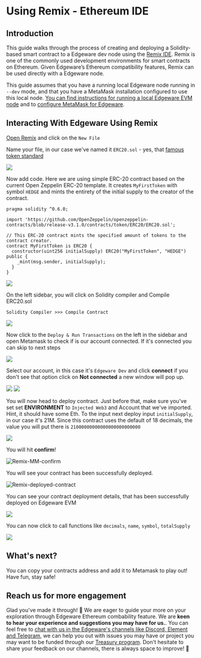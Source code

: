 # Using Remix - Ethereum IDE

## Introduction <a id="introduction"></a>

This guide walks through the process of creating and deploying a Solidity-based smart contract to a Edgeware dev node using the [Remix IDE](https://remix.ethereum.org/). Remix is one of the commonly used development environments for smart contracts on Ethereum. Given Edgeware’s Ethereum compatibility features, Remix can be used directly with a Edgeware node.

This guide assumes that you have a running local Edgeware node running in `--dev` mode, and that you have a MetaMask installation configured to use this local node. <A HREF = "https://docs.edgeware.wiki/development/develop/smart-contracts/evm-smart-contracts/tutorials/deploy-an-evm-contract/setting-up-a-edgeware-evm-node">You can find instructions for running a local Edgeware EVM node</A> and to <A HREF = "https://main.edgeware.wiki/contribute-and-engage/develop/edgeware-smart-contracts/deploy-an-evm-contract/using-metamask">configure MetaMask for Edgeware</A>.

## Interacting With Edgeware Using Remix <a id="interacting-with-edgeware-using-remix"></a>

[Open Remix](https://remix.ethereum.org/) and click on the `New File`

Name your file, in our case we've named it `ERC20.sol` - yes, that [famous token standard](https://eips.ethereum.org/EIPS/eip-20)

![](https://user-images.githubusercontent.com/44712760/122647263-91a9ad00-d0e0-11eb-93fb-1516d5c70509.png)

Now add code. Here we are using simple ERC-20 contract based on the current Open Zeppelin ERC-20 template. It creates `MyFirstToken` with symbol `HEDGE` and mints the entirety of the initial supply to the creator of the contract.

```text
pragma solidity ^0.6.0;

import 'https://github.com/OpenZeppelin/openzeppelin-contracts/blob/release-v3.1.0/contracts/token/ERC20/ERC20.sol';

// This ERC-20 contract mints the specified amount of tokens to the contract creator.
contract MyFirstToken is ERC20 {
  constructor(uint256 initialSupply) ERC20("MyFirstToken", "HEDGE") public {
    _mint(msg.sender, initialSupply);
  }
}
```

![](https://user-images.githubusercontent.com/44712760/122647352-1eed0180-d0e1-11eb-83f2-652e5d071d28.png)

On the left sidebar, you will click on Solidity compiler and Compile ERC20.sol

```text
Solidity Compiler >>> Compile Contract
```

![](https://user-images.githubusercontent.com/44712760/122647422-683d5100-d0e1-11eb-8ec4-d987d7ed8365.png)

Now click to the `Deploy & Run Transactions` on the left in the sidebar and open Metamask to check if is our account connected. If it's connected you can skip to next steps

![](https://user-images.githubusercontent.com/44712760/122647516-cb2ee800-d0e1-11eb-91c8-78da242aca5b.png)

Select our account, in this case it's `Edgeware Dev` and click **connect** if you don't see that option click on **Not connected** a new window will pop up.

![](https://user-images.githubusercontent.com/44712760/122647653-8ce5f880-d0e2-11eb-8775-1c0a8040e6db.png) ![](https://user-images.githubusercontent.com/44712760/122647679-a71fd680-d0e2-11eb-890d-18a72131a25d.png)

You will now head to deploy contract. Just before that, make sure you've set set **ENVIRONMENT** to `Injected Web3` and Account that we've imported. Hint, it should have some Eth. To the input next deploy input `initialSupply`, in our case it's 21M. Since this contract uses the default of 18 decimals, the value you will put there is `21000000000000000000000000`

![](https://user-images.githubusercontent.com/44712760/122647765-0aaa0400-d0e3-11eb-8163-a3bf7778d3d0.png)

You will hit **confirm**!

![Remix-MM-confirm](https://user-images.githubusercontent.com/44712760/122647786-27ded280-d0e3-11eb-8e16-46ca0bda1982.png)

You will see your contract has been successfully deployed.

![Remix-deployed-contract](https://user-images.githubusercontent.com/44712760/122647859-886e0f80-d0e3-11eb-9b90-3da70fefe94a.png)

You can see your contract deployment details, that has been successfully deployed on Edgeware EVM

![](https://user-images.githubusercontent.com/44712760/122647914-db47c700-d0e3-11eb-98ad-747ff2befd04.png)

You can now click to call functions like `decimals`, `name`, `symbol`, `totalSupply`

![](https://user-images.githubusercontent.com/44712760/122647936-f61a3b80-d0e3-11eb-9657-ae4a4914dc4b.png)

## What's next? <a id="what39s-next"></a>

You can copy your contracts address and add it to Metamask to play out! Have fun, stay safe!

## Reach us for more engagement <a id="reach-us-for-more-engagement"></a>

Glad you've made it through! 🥰 We are eager to guide your more on your exploration through Edgeware Ethereum combability feature. We are **keen to hear your experience and suggestions you may have for us.**. You can feel free to [chat with us in the Edgeware's channels like Discord, Element and Telegram](https://linktr.ee/edg_developers), we can help you out with issues you may have or project you may want to be funded through our [Treasury program](edgeware-stack/economics/treasury/README.md). Don't hesitate to share your feedback on our channels, there is always space to improve! 🙌
